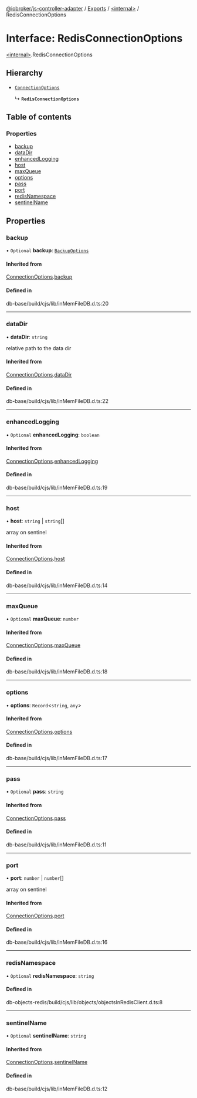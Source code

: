 [@iobroker/js-controller-adapter](../README.md) / [Exports](../modules.md) / [\<internal\>](../modules/internal_.md) / RedisConnectionOptions

# Interface: RedisConnectionOptions

[\<internal\>](../modules/internal_.md).RedisConnectionOptions

## Hierarchy

- [`ConnectionOptions`](internal_.ConnectionOptions.md)

  ↳ **`RedisConnectionOptions`**

## Table of contents

### Properties

- [backup](internal_.RedisConnectionOptions.md#backup)
- [dataDir](internal_.RedisConnectionOptions.md#datadir)
- [enhancedLogging](internal_.RedisConnectionOptions.md#enhancedlogging)
- [host](internal_.RedisConnectionOptions.md#host)
- [maxQueue](internal_.RedisConnectionOptions.md#maxqueue)
- [options](internal_.RedisConnectionOptions.md#options)
- [pass](internal_.RedisConnectionOptions.md#pass)
- [port](internal_.RedisConnectionOptions.md#port)
- [redisNamespace](internal_.RedisConnectionOptions.md#redisnamespace)
- [sentinelName](internal_.RedisConnectionOptions.md#sentinelname)

## Properties

### backup

• `Optional` **backup**: [`BackupOptions`](internal_.BackupOptions.md)

#### Inherited from

[ConnectionOptions](internal_.ConnectionOptions.md).[backup](internal_.ConnectionOptions.md#backup)

#### Defined in

db-base/build/cjs/lib/inMemFileDB.d.ts:20

___

### dataDir

• **dataDir**: `string`

relative path to the data dir

#### Inherited from

[ConnectionOptions](internal_.ConnectionOptions.md).[dataDir](internal_.ConnectionOptions.md#datadir)

#### Defined in

db-base/build/cjs/lib/inMemFileDB.d.ts:22

___

### enhancedLogging

• `Optional` **enhancedLogging**: `boolean`

#### Inherited from

[ConnectionOptions](internal_.ConnectionOptions.md).[enhancedLogging](internal_.ConnectionOptions.md#enhancedlogging)

#### Defined in

db-base/build/cjs/lib/inMemFileDB.d.ts:19

___

### host

• **host**: `string` \| `string`[]

array on sentinel

#### Inherited from

[ConnectionOptions](internal_.ConnectionOptions.md).[host](internal_.ConnectionOptions.md#host)

#### Defined in

db-base/build/cjs/lib/inMemFileDB.d.ts:14

___

### maxQueue

• `Optional` **maxQueue**: `number`

#### Inherited from

[ConnectionOptions](internal_.ConnectionOptions.md).[maxQueue](internal_.ConnectionOptions.md#maxqueue)

#### Defined in

db-base/build/cjs/lib/inMemFileDB.d.ts:18

___

### options

• **options**: `Record`\<`string`, `any`\>

#### Inherited from

[ConnectionOptions](internal_.ConnectionOptions.md).[options](internal_.ConnectionOptions.md#options)

#### Defined in

db-base/build/cjs/lib/inMemFileDB.d.ts:17

___

### pass

• `Optional` **pass**: `string`

#### Inherited from

[ConnectionOptions](internal_.ConnectionOptions.md).[pass](internal_.ConnectionOptions.md#pass)

#### Defined in

db-base/build/cjs/lib/inMemFileDB.d.ts:11

___

### port

• **port**: `number` \| `number`[]

array on sentinel

#### Inherited from

[ConnectionOptions](internal_.ConnectionOptions.md).[port](internal_.ConnectionOptions.md#port)

#### Defined in

db-base/build/cjs/lib/inMemFileDB.d.ts:16

___

### redisNamespace

• `Optional` **redisNamespace**: `string`

#### Defined in

db-objects-redis/build/cjs/lib/objects/objectsInRedisClient.d.ts:8

___

### sentinelName

• `Optional` **sentinelName**: `string`

#### Inherited from

[ConnectionOptions](internal_.ConnectionOptions.md).[sentinelName](internal_.ConnectionOptions.md#sentinelname)

#### Defined in

db-base/build/cjs/lib/inMemFileDB.d.ts:12

